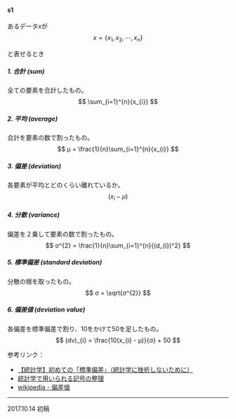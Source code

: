 #### s1
あるデータ$x$が
$$
x = \{ x_{1}, x_{2},\cdots,x_{n}\}
$$

と表せるとき


##### 1. 合計 (sum)
全ての要素を合計したもの。
$$
  \sum_{i=1}^{n}{x_{i}}
$$

##### 2. 平均 (average)
合計を要素の数で割ったもの。
$$
  μ = \frac{1}{n}\sum_{i=1}^{n}{x_{i}}
$$

##### 3. 偏差 (deviation)
各要素が平均とどのくらい離れているか。
$$
  (x_{i} - μ)
$$

##### 4. 分散 (variance)
偏差を２乗して要素の数で割ったもの。
$$
  σ^{2} = \frac{1}{n}\sum_{i=1}^{n}{(d_{i})^2}
$$

##### 5. 標準偏差 (standard deviation)
分散の根を取ったもの。
$$
  σ = \sqrt{σ^{2}}
$$

##### 6. 偏差値 (deviation value)
各偏差を標準偏差で割り、10をかけて50を足したもの。
$$
  (dv)_{i} = \frac{10(x_{i} - μ)}{σ} + 50
$$

参考リンク：<br>

- [【統計学】初めての「標準偏差」（統計学に挫折しないために）](https://qiita.com/kenmatsu4/items/e6c6acb289c02609e619)
- [統計学で用いられる記号の整理](http://data-science.gr.jp/theory/tbs_symbol.html)
- [wikipedia - 偏差値](https://ja.wikipedia.org/wiki/%E5%81%8F%E5%B7%AE%E5%80%A4)
---
2017.10.14 初稿
